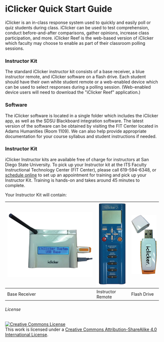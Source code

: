 # iClicker Quick Start Guide

iClicker is an in-class response system used to quickly and easily poll or quiz students during class. iClicker can be used to test comprehension, conduct before-and-after comparisons, gather opinions, increase class participation, and more. iClicker Reef is the web-based version of iClicker which faculty may choose to enable as part of their classroom polling sessions.

### Instructor Kit

The standard iClicker instructor kit consists of a base receiver, a blue instructor remote, and iClicker software on a flash drive. Each student should have their own white student remote or a web-enabled device which can be used to select responses during a polling session. (Web-enabled device users will need to download the "iClicker Reef" application.)

### Software

The iClicker software is located in a single folder which includes the iClicker app, as well as the SDSU Blackboard integration software. The latest version of the software can be obtained by visiting the FIT Center located in Adams Humanities (Room 1109). We can also help provide appropriate documentation for your course syllabus and student instructions if needed.


### Instructor Kit

iClicker Instructor kits are available free of charge for instructors at San Diego State University. To pick up your Instructor kit at the ITS Faculty Instructional Technology Center (FIT Center), please call 619-594-6348, or [schedule online](https://fitcenter.acuityscheduling.com/schedule.php?appointmentType=1226211) to set up an appointment for training and pick up your Instructor Kit. Training is hands-on and takes around 45 minutes to complete.

Your Instructor Kit will contain:

| ![](images/baseOn.jpg) | ![](images/iclicker-base-2.png) | ![](images/clicker_USB.jpg)|
| -- | -- | -- |
| Base Receiver | Instructor Remote | Flash Drive |


  
                      


###### License

<a rel="license" href="http://creativecommons.org/licenses/by-sa/4.0/"><img alt="Creative Commons License" style="border-width:0" src="https://i.creativecommons.org/l/by-sa/4.0/88x31.png" /></a><br />This work is licensed under a <a rel="license" href="http://creativecommons.org/licenses/by-sa/4.0/">Creative Commons Attribution-ShareAlike 4.0 International License</a>.